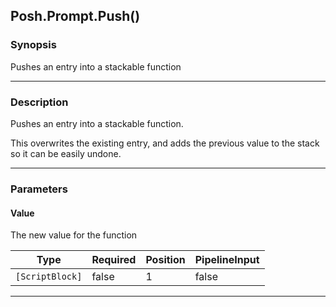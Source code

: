 Posh.Prompt.Push()
------------------




### Synopsis
Pushes an entry into a stackable function



---


### Description

Pushes an entry into a stackable function.

This overwrites the existing entry,
and adds the previous value to the stack so it can be easily undone.



---


### Parameters
#### **Value**

The new value for the function






|Type           |Required|Position|PipelineInput|
|---------------|--------|--------|-------------|
|`[ScriptBlock]`|false   |1       |false        |





---
